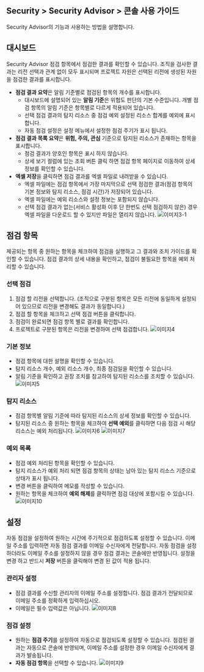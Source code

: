 ## Security > Security Advisor > 콘솔 사용 가이드

Security Advisor의 기능과 사용하는 방법을 설명합니다.

## 대시보드

Security Advisor 점검 항목에서 점검한 결과를 확인할 수 있습니다.
조직을 검사한 결과는 리전 선택과 관계 없이 모두 표시되며 프로젝트 자원은 선택된 리전에 생성된 자원을 점검한 결과를 표시합니다.

* **점검 결과 요약**은 알림 기준별로 점검된 항목의 개수를 표시합니다.
  - 대시보드에 설명되어 있는 **알림 기준**은 위험도 판단의 기본 수준입니다.
  개별 점검 항목의 알림 기준은 항목별로 다르게 적용되어 있습니다.
  - 선택 점검 결과의 탐지 리소스 중 점검 예외 설정된 리소스 합계를 예외에 표시합니다.
  - 자동 점검 설정은 설정 메뉴에서 설정한 점검 주기가 표시 됩니다.
* **점검 결과 목록 요약**은 **위험, 주의, 관심** 기준으로 탐지된 리소스가 존재하는 항목을 표시합니다.
  - 점검 결과가 양호인 항목은 표시 하지 않습니다.
  - 상세 보기 컬럼에 있는 조회 버튼 클릭 하면  점검 항목 페이지로 이동하여 상세 정보를 확인할 수 있습니다.
* **엑셀 저장**을 클릭하면 점검 결과를 엑셀 파일로 내려받을 수 있습니다.
  - 엑셀 파일에는 점검 항목에서 가장 마지막으로 선택 점검한 결과(점검 항목의 기본 정보와 탐지 리소스, 점검 시간)가 저장되어 있습니다.
  - 엑셀 파일에는 예외 리소스와 설정 정보는 포함되지 않습니다.
  - 선택 점검 결과가 없는(서비스 활성화 이후 단 한번도 선택 점검하지 않은) 경우 엑셀 파일을 다운로드 할 수 있지만 파일은 열리지 않습니다.
![이미지3-1](https://kr1-api-object-storage.nhncloudservice.com/v1/AUTH_2acdfabf4efe4efc8a04c00b348110c9/cdn_origin/prod_securityadvisor/overview_03-1.png)

## 점검 항목

제공되는 항목 중 원하는 항목을 체크하여 점검을 실행하고 그 결과와 조치 가이드를 확인할 수 있습니다.
점검 결과의 상세 내용을 확인하고, 점검이 불필요한 항목을 예외 처리할 수 있습니다.
### 선택 점검
1. 점검 할  리전을 선택합니다.
  (조직으로 구분된 항목은 모든 리전에 동일하게 설정되어 있으므로 리전을 변경해도 결과가 동일합니다.)
2. 점검 할 항목을 체크하고 선택 점검 버튼을 클릭합니다.
3. 점검이 완료되면 점검 항목 별로 결과를 확인합니다.
4. 프로젝트로 구분된 항목은 리전을 변경하여 선택 점검합니다.
![이미지4](https://kr1-api-object-storage.nhncloudservice.com/v1/AUTH_2acdfabf4efe4efc8a04c00b348110c9/cdn_origin/prod_securityadvisor/overview_04.png)

### 기본 정보

* 점검 항목에 대한 설명을 확인할 수 있습니다.
* 탐지 리소스 개수, 예외 리소스 개수, 최종 점검일을 확인할 수 있습니다.
* 알림 기준을 확인하고 권장 조치를 참고하여 탐지된 리소스를 조치할 수 있습니다.
![이미지5](https://kr1-api-object-storage.nhncloudservice.com/v1/AUTH_2acdfabf4efe4efc8a04c00b348110c9/cdn_origin/prod_securityadvisor/overview_05.png)

### 탐지 리소스

* 점검 항목별 알림 기준에 따라 탐지된 리소스의 상세 정보를 확인할 수 있습니다.
* 탐지된 리소스 중 원하는 항목을 체크하여 **선택 예외**를 클릭하면 다음 점검 시 해당 리소스는 예외 처리됩니다.
![이미지6](https://kr1-api-object-storage.nhncloudservice.com/v1/AUTH_2acdfabf4efe4efc8a04c00b348110c9/cdn_origin/prod_securityadvisor/overview_06.png)
![이미지7](https://kr1-api-object-storage.nhncloudservice.com/v1/AUTH_2acdfabf4efe4efc8a04c00b348110c9/cdn_origin/prod_securityadvisor/overview_07.png)

### 예외 목록

* 점검 예외 처리된 항목을 확인할 수 있습니다.
* 탐지 리소스가 예외 처리 되면 점검 항목의 상태는 남아 있는 탐지 리소스 기준으로 상태가 표시 됩니다.
* 변경 버튼을 클릭하여 메모를 작성할 수 있습니다.
* 원하는 항목을 체크하여 **예외 해제**를 클릭하면 점검 대상에 포함시킬 수 있습니다.
![이미지10](https://kr1-api-object-storage.nhncloudservice.com/v1/AUTH_2acdfabf4efe4efc8a04c00b348110c9/cdn_origin/prod_securityadvisor/overview_11.png)


## 설정

자동 점검을 설정하여 원하는 시간에 주기적으로 점검하도록 설정할 수 있습니다.
이메일 주소를 입력하면 자동 점검 결과를 이메일 수신자에게 전달합니다. 자동 점검을 설정하더라도 이메일 주소를 설정하지 않을 경우 점검 결과는 콘솔에만 반영됩니다.
설정을 변경 하고 반드시 **저장** 버튼을 클릭해야 변경 된 값이 적용 됩니다.

### 관리자 설정

* 점검 결과를 수신할 관리자의 이메일 주소를 설정합니다. 점검 결과가 전달되므로 이메일 주소를 정확하게 입력하십시오.
* 이메일은 필수 입력값은 아닙니다.
![이미지8](https://kr1-api-object-storage.nhncloudservice.com/v1/AUTH_2acdfabf4efe4efc8a04c00b348110c9/cdn_origin/prod_securityadvisor/overview_08.png)

### 점검 설정
* 원하는 **점검 주기**를 설정하여 자동으로 점검되도록 설정할 수 있습니다. 점검된 결과는 자동으로 콘솔에 반영되며, 이메일 주소를 설정한 경우 이메일 수신자에게 결과가 발송됩니다.
* **자동 점검 항목**을 선택할 수 있습니다.
![이미지9](https://kr1-api-object-storage.nhncloudservice.com/v1/AUTH_2acdfabf4efe4efc8a04c00b348110c9/cdn_origin/prod_securityadvisor/overview_09.png)
